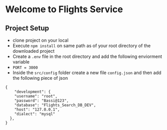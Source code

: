 # Welcome to Flights Service

## Project Setup

- clone project on your local
- Execute `npm install` on same path as of your root directory of the downloaded project
- Create a `.env` file in the root directory and add the following enviorment variable
- `PORT = 3000`
- Inside the `src/config` folder create a new file `config.json` and then add the following piece of json

```
{
    "development": {
    "username": "root",
    "password": "Bassi@123",
    "database": "Flights_Search_DB_DEV",
    "host": "127.0.0.1",
    "dialect": "mysql"
  },
}
```
